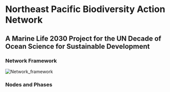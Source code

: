 # Northeast Pacific Biodiversity Action Network
## A Marine Life 2030 Project for the UN Decade of Ocean Science for Sustainable Development


### Network Framework
![Network_framework](/biodiversity-action-network/docs/assets/images/framework.png)

### Nodes and Phases
